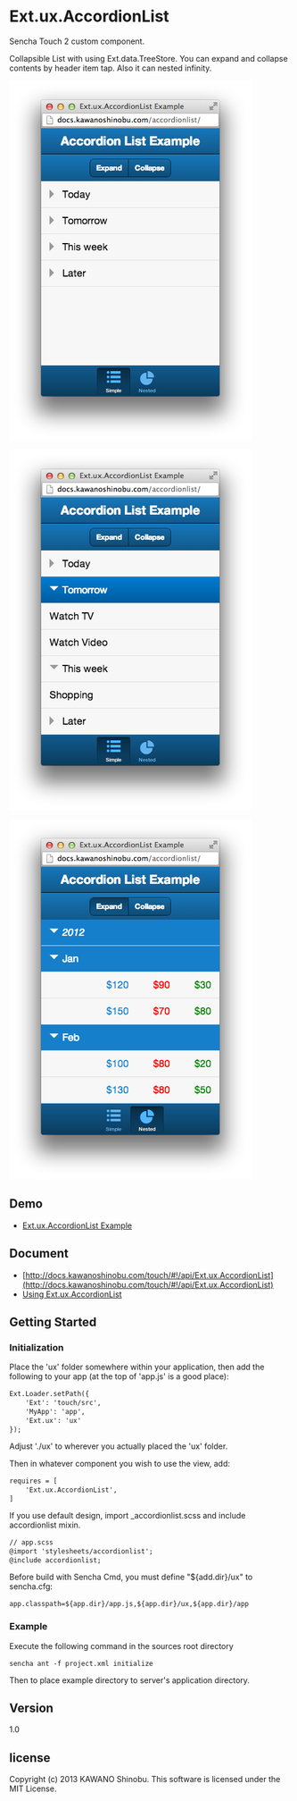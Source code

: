 # Ext.ux.AccordionList

Sencha Touch 2 custom component.

Collapsible List with using Ext.data.TreeStore. You can expand and collapse contents by header item tap. Also it can nested infinity.

[![1](image1.png)](https://raw.github.com/kawanoshinobu/Ext.ux.AccordionList/master/image1.png)

[![2](image2.png)](https://raw.github.com/kawanoshinobu/Ext.ux.AccordionList/master/image2.png)

[![3](image3.png)](https://raw.github.com/kawanoshinobu/Ext.ux.AccordionList/master/image3.png)

## Demo

- [Ext.ux.AccordionList Example](http://docs.kawanoshinobu.com/accordionlist)

## Document

- [http://docs.kawanoshinobu.com/touch/#!/api/Ext.ux.AccordionList](http://docs.kawanoshinobu.com/touch/#!/api/Ext.ux.AccordionList)
- [Using Ext.ux.AccordionList](http://docs.kawanoshinobu.com/touch/#!/guide/accordionlist)

## Getting Started

### Initialization

Place the 'ux' folder somewhere within your application, then add the following to your app (at the top of 'app.js' is a good place):

    Ext.Loader.setPath({
        'Ext': 'touch/src',
        'MyApp': 'app',
        'Ext.ux': 'ux'
    });

Adjust './ux' to wherever you actually placed the 'ux' folder.

Then in whatever component you wish to use the view, add:

    requires = [
        'Ext.ux.AccordionList',
    ]

If you use default design, import _accordionlist.scss and include accordionlist mixin.

    // app.scss
    @import 'stylesheets/accordionlist';
    @include accordionlist;

Before build with Sencha Cmd, you must define "${add.dir}/ux" to sencha.cfg:

    app.classpath=${app.dir}/app.js,${app.dir}/ux,${app.dir}/app

### Example

Execute the following command in the sources root directory

    sencha ant -f project.xml initialize

Then to place example directory to server's application directory.

## Version

1.0

## license

Copyright (c) 2013 KAWANO Shinobu. This software is licensed under the MIT License.

